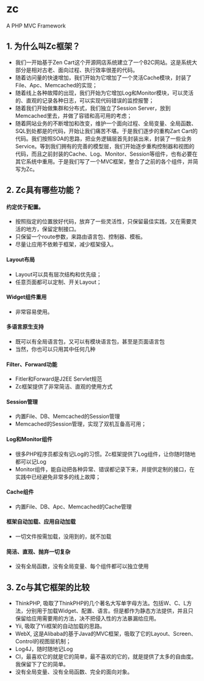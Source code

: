 zc
==

A PHP MVC Framework

## 1. 为什么叫Zc框架？
* 我们一开始基于Zen Cart这个开源网店系统建立了一个B2C网站。这是系统大部分是相对古老、面向过程、执行效率很差的代码。
* 随着访问量的快速增加，我们开始为它增加了一个灵活Cache模块，封装了File、Apc、Memcached的实现；
* 随着线上各种故障的出现，我们开始为它增加Log和Monitor模块，可以灵活的、直观的记录各种日志，可以实现代码错误的监控报警；
* 随着我们开始做集群和分布式，我们独立了Session Server，放到Memcached里去，并做了容错和高可用的考虑；
* 随着网站业务的不断增加和改变，维护一个面向过程、全局变量、全局函数、SQL到处都是的代码，开始让我们痛苦不堪。于是我们逐步的重构Zart Cart的代码。我们按照SOA的思路，把业务逻辑层首先封装出来，封装了一些业务Service。等到我们拥有的完善的模型层，我们开始逐步重构控制器和视图的代码，而且之前封装的Cache、Log、Monitor、Session等组件，也有必要在其它系统中重用。于是我们写了一个MVC框架，整合了之前的各个组件，并简写为Zc。

## 2. Zc具有哪些功能？
#### 约定优于配置。 
* 按照指定的位置放好代码，放弃了一些灵活性，只保留最佳实践，又在需要灵活的地方，保留定制接口。
* 只保留一个route参数，来路由语言包、控制器、模板。
* 尽量让应用不依赖于框架，减少框架侵入。

#### Layout布局
* Layout可以具有层次结构和优先级；
* 任意页面都可以定制、开关Layout；

#### Widget组件重用
* 非常容易使用。

#### 多语言原生支持
* 既可以有全局语言包，又可以有模块语言包，甚至是页面语言包
* 当然，你也可以只用其中任何几种

#### Filter、Forward功能
* Fitler和Forward是J2EE Servlet规范
* Zc框架提供了非常简洁、直观的使用方式

#### Session管理
* 内置File、DB、Memcached的Session管理
* Memcached的Session管理，实现了双机互备高可用；

#### Log和Monitor组件
* 很多PHP程序员都没有记Log的习惯。Zc框架提供了Log组件，让你随时随地都可以记Log
* Monitor组件，能自动把各种异常、错误都记录下来，并提供定制的接口，在实践中已经避免非常多的线上故障；

#### Cache组件
* 内置File、DB、Apc、Memcached的Cache管理

#### 框架自动加载、应用自动加载
* 一切文件按需加载，没用到的，就不加载

#### 简洁、直观、抛弃一切复杂
* 没有全局函数，没有全局变量、每个组件都可以独立使用

## 3. Zc与其它框架的比较
* ThinkPHP, 吸取了ThinkPHP的几个著名大写单字母方法。包括W、C、L方法，分别用于加载Widget、配置、语言。但是都作为静态方法提供，并且只保留给应用需要用的方法，决不把侵入性的方法暴漏给应用。
* Yii, 吸取了Yii框架的自动加载的思路。
* WebX, 这是Alibaba的基于Java的MVC框架，吸取了它的Layout、Screen、Control的视图层机制；
* Log4J，随时随地记Log
* CI，最喜欢它的就是它的简单，最不喜欢的它的，就是提供了太多的自由度。我保留下了它的简单。
* 没有全局变量、没有全局函数、完全的面向对象。
